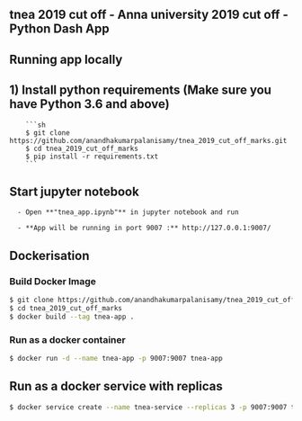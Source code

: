 ## tnea 2019 cut off - Anna university 2019 cut off - Python Dash App

## Running app locally

   ## 1) Install python requirements (Make sure you have Python 3.6 and above)

        ```sh
        $ git clone https://github.com/anandhakumarpalanisamy/tnea_2019_cut_off_marks.git
        $ cd tnea_2019_cut_off_marks
        $ pip install -r requirements.txt
        ```
   ## Start jupyter notebook

      - Open **"tnea_app.ipynb"** in jupyter notebook and run

      - **App will be running in port 9007 :** http://127.0.0.1:9007/


## Dockerisation

### Build Docker Image

```sh
$ git clone https://github.com/anandhakumarpalanisamy/tnea_2019_cut_off_marks.git
$ cd tnea_2019_cut_off_marks
$ docker build --tag tnea-app .
```

### Run as a docker container

```sh
$ docker run -d --name tnea-app -p 9007:9007 tnea-app
```

## Run as a docker service with replicas

```sh
$ docker service create --name tnea-service --replicas 3 -p 9007:9007 tnea-app:latest
```
